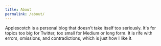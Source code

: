 ```yaml
---
title: About
permalink: /about/
---
```


Applescotch is a personal blog that doesn't take itself too seriously. It's for topics too big for Twitter, too small for Medium or long form. It is rife with errors, omissions, and contradictions, which is just how I like it.
